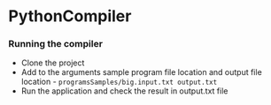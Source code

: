 # PythonCompiler
### Running the compiler
* Clone the project
* Add to the arguments sample program file location and output file location - `programsSamples/big.input.txt output.txt`
* Run the application and check the result in output.txt file